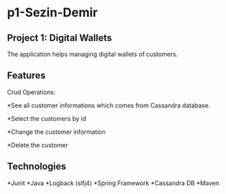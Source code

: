 # p1-Sezin-Demir
## Project 1: Digital Wallets

The application helps managing digital wallets of customers.

## Features
Crud Operations:

*See all customer informations which comes from Cassandra database.

*Select the customers by id 

*Change the customer information

*Delete the customer

## Technologies

*Junit
*Java
*Logback (slfj4)
*Spring Framework
*Cassandra DB
*Maven
